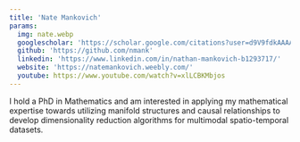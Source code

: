 ```yaml
---
title: 'Nate Mankovich'
params:
  img: nate.webp
  googlescholar: 'https://scholar.google.com/citations?user=d9V9fdkAAAAJ&hl=en'
  github: 'https://github.com/nmank'
  linkedin: 'https://www.linkedin.com/in/nathan-mankovich-b1293717/'
  website: 'https://natemankovich.weebly.com/'
  youtube: https://www.youtube.com/watch?v=xlLCBKMbjos
---
```


I hold a PhD in Mathematics and am interested in applying my mathematical expertise towards utilizing manifold structures and causal relationships to develop dimensionality reduction algorithms for multimodal spatio-temporal datasets.
